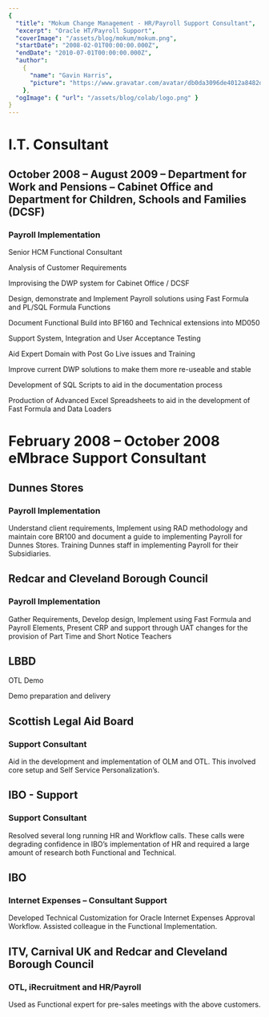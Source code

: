 ```yaml
---
{
  "title": "Mokum Change Management - HR/Payroll Support Consultant",
  "excerpt": "Oracle HT/Payroll Support",
  "coverImage": "/assets/blog/mokum/mokum.png",
  "startDate": "2008-02-01T00:00:00.000Z",
  "endDate": "2010-07-01T00:00:00.000Z",
  "author":
    {
      "name": "Gavin Harris",
      "picture": "https://www.gravatar.com/avatar/db0da3096de4012a8482db72d561a279"
    },
  "ogImage": { "url": "/assets/blog/colab/logo.png" }
}
---
```


<h1>I.T. Consultant</h1>
<h2>October 2008 – August 2009 – Department for Work and Pensions – Cabinet Office and Department for Children, Schools and Families (DCSF)</h2>
<h3>Payroll Implementation</h3>

<p>Senior HCM Functional Consultant</p>
<p>Analysis of Customer Requirements</p>
<p>Improvising the DWP system for Cabinet Office / DCSF</p>
<p>Design, demonstrate and Implement Payroll solutions using Fast Formula and PL/SQL Formula Functions</p>
<p>Document Functional Build into BF160 and Technical extensions into MD050</p>
<p>Support System, Integration and User Acceptance Testing</p>
<p>Aid Expert Domain with Post Go Live issues and Training</p>
<p>Improve current DWP solutions to make them more re-useable and stable</p>
<p>Development of SQL Scripts to aid in the documentation process</p>
<p>Production of Advanced Excel Spreadsheets to aid in the development of Fast Formula and Data Loaders</p>

<h1>February 2008 – October 2008 eMbrace Support Consultant</h1>
<h2>Dunnes Stores</h2>
<h3>Payroll Implementation</h3>
<p>Understand client requirements, Implement using RAD methodology and maintain core BR100 and document a guide to implementing Payroll for Dunnes Stores. Training Dunnes staff in implementing Payroll for their Subsidiaries.</p>

<h2>Redcar and Cleveland Borough Council</h2>
<h3>Payroll Implementation</h3>
<p>Gather Requirements, Develop design, Implement using Fast Formula and Payroll Elements, Present CRP and support through UAT changes for the provision of Part Time and Short Notice Teachers</p>

<h2>LBBD</h2>
<p>OTL Demo</p>
<p>Demo preparation and delivery</p>

<h2>Scottish Legal Aid Board</h2>
<h3>Support Consultant </h3>
<p>Aid in the development and implementation of OLM and OTL. This involved core setup and Self Service Personalization’s.</p>

<h2>IBO - Support</h2>
<h3>Support Consultant</h3>
<p>Resolved several long running HR and Workflow calls. These calls were degrading confidence in IBO’s implementation of HR and required a large amount of research both Functional and Technical.</p>

<h2>IBO</h2>
<h3>Internet Expenses – Consultant Support</h3>
<p>Developed Technical Customization for Oracle Internet Expenses Approval Workflow.  Assisted colleague in the Functional Implementation.</p>

<h2>ITV, Carnival UK and Redcar and Cleveland Borough Council</h2>
<h3>OTL, iRecruitment and HR/Payroll</h3>
<p>Used as Functional expert for pre-sales meetings with the above customers.</p>
